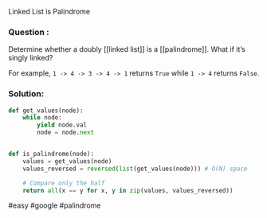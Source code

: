 Linked List is Palindrome
### Question :
Determine whether a doubly [[linked list]] is a [[palindrome]]. What if it’s singly linked?

For example, `1 -> 4 -> 3 -> 4 -> 1` returns `True` while `1 -> 4` returns `False`.

###  Solution:
```python
def get_values(node):
    while node:
        yield node.val
        node = node.next


def is_palindrome(node):
    values = get_values(node)
    values_reversed = reversed(list(get_values(node))) # O(N) space

	# Compare only the half 
    return all(x == y for x, y in zip(values, values_reversed))
```

#easy #google #palindrome 


